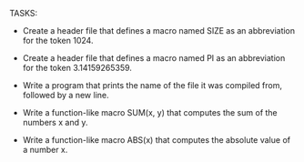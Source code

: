 TASKS:

* Create a header file that defines a macro named SIZE as an abbreviation for the token 1024.

* Create a header file that defines a macro named PI as an abbreviation for the token 3.14159265359.

* Write a program that prints the name of the file it was compiled from, followed by a new line.

* Write a function-like macro SUM(x, y) that computes the sum of the numbers x and y.

* Write a function-like macro ABS(x) that computes the absolute value of a number x.
